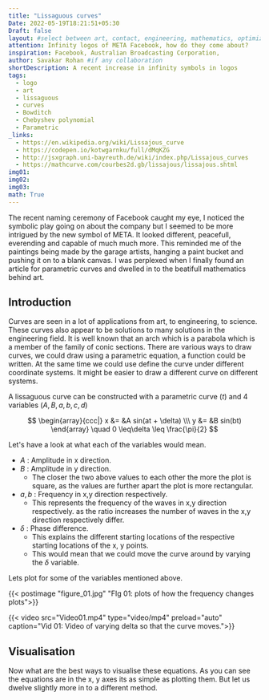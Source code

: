 ```yaml
---
title: "Lissaguous curves"
Date: 2022-05-19T18:21:51+05:30
Draft: false
layout: #select between art, contact, engineering, mathematics, optimization, sports
attention: Infinity logos of META Facebook, how do they come about?
inspiration: Facebook, Australian Broadcasting Corporation,
author: Savakar Rohan #if any collaboration
shortDescription: A recent increase in infinity symbols in logos
tags:
  - logo
  - art
  - lissaguous
  - curves
  - Bowditch
  - Chebyshev polynomial
  - Parametric
_links:
  - https://en.wikipedia.org/wiki/Lissajous_curve
  - https://codepen.io/kotwgarnku/full/dMqKZG
  - http://jsxgraph.uni-bayreuth.de/wiki/index.php/Lissajous_curves
  - https://mathcurve.com/courbes2d.gb/lissajous/lissajous.shtml
img01:
img02:
img03:
math: True
---
```


The recent naming ceremony of Facebook caught my eye, I noticed the symbolic play going on about the company but I seemed to be more intrigued by the new symbol of META. It looked different, peacefull, everending and capable of much much more. This reminded me of the paintings being made by the garage artists, hanging a paint bucket and pushing it on to a blank canvas. I was perplexed when I finally found an article for parametric curves and dwelled in to the beatifull mathematics behind art.

## Introduction

Curves are seen in a lot of applications from art, to engineering, to science. These curves also appear to be solutions to many solutions in the engineering field. It is well known that an arch which is a parabola which is a member of the family of conic sections. There are various ways to draw curves, we could draw using a parametric equation, a function could be written. At the same time we could use define the curve under different coordinate systems. It might be easier to draw a different curve on different systems.

A lissaguous curve can be constructed with a parametric curve $(t)$ and 4 variables $( A, B, a, b, c, d )$

$$
	\begin{array}{ccc|}
		  x &= &A sin(at + \delta) \\\
		  y &= &B sin(bt)
	\end{array}
	\quad 0 \leq\delta \leq \frac{\pi}{2}
$$

Let's have a look at what each of the variables would mean.

- $A$ : Amplitude in x direction.
- $B$ : Amplitude in y direction.
  - The closer the two above values to each other the more the plot is square, as the values are further apart the plot is more rectangular.
- $a,b$ : Frequency in x,y direction respectively.
  - This represents the frequency of the waves in x,y direction respectively. as the ratio increases the number of waves in the x,y direction respectively differ.
- $\delta$ : Phase difference.
  - This explains the different starting locations of the respective starting locations of the x, y points.
  - This would mean that we could move the curve around by varying the $\delta$ variable.

Lets plot for some of the variables mentioned above.

{{< postimage "figure_01.jpg" "FIg 01: plots of how the frequency changes plots">}}

{{< video src="Video01.mp4" type="video/mp4" preload="auto" caption="Vid 01: Video of varying delta so that the curve moves.">}}

## Visualisation

Now what are the best ways to visualise these equations. As you can see the equations are in the x, y axes its as simple as plotting them. But let us dwelve slightly more in to a different method.
